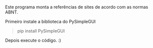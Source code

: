 Este programa monta a referências de sites de acordo com as normas ABNT.


Primeiro instale a biblioteca do PySimpleGUI


> pip install PySimpleGUI


Depois execute o código.  :)
